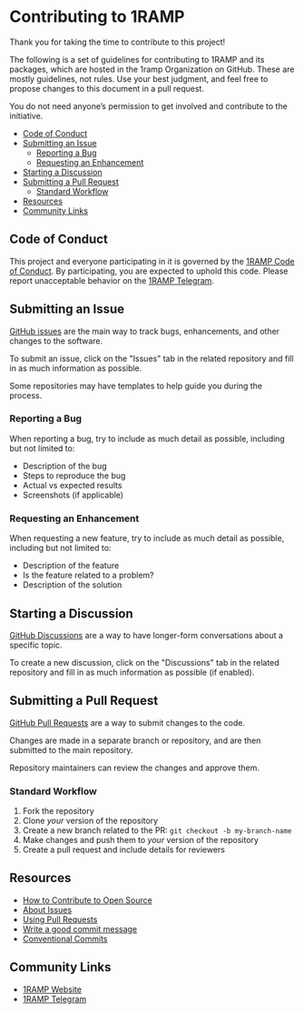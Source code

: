# Contributing to 1RAMP <!-- omit in toc -->

Thank you for taking the time to contribute to this project!

The following is a set of guidelines for contributing to 1RAMP and its packages, which are hosted in the 1ramp Organization on GitHub. These are mostly guidelines, not rules. Use your best judgment, and feel free to propose changes to this document in a pull request.

You do not need anyone’s permission to get involved and contribute to the initiative.

- [Code of Conduct](#code-of-conduct)
- [Submitting an Issue](#submitting-an-issue)
  - [Reporting a Bug](#reporting-a-bug)
  - [Requesting an Enhancement](#requesting-an-enhancement)
- [Starting a Discussion](#starting-a-discussion)
- [Submitting a Pull Request](#submitting-a-pull-request)
  - [Standard Workflow](#standard-workflow)
- [Resources](#resources)
- [Community Links](#community-links)

## Code of Conduct

This project and everyone participating in it is governed by the [1RAMP Code of Conduct](CODE_OF_CONDUCT.md). By participating, you are expected to uphold this code. Please report unacceptable behavior on the [1RAMP Telegram](https://t.me/dao1ramp).

## Submitting an Issue

[GitHub issues](https://docs.github.com/en/issues/tracking-your-work-with-issues/creating-an-issue) are the main way to track bugs, enhancements, and other changes to the software.

To submit an issue, click on the "Issues" tab in the related repository and fill in as much information as possible.

Some repositories may have templates to help guide you during the process.

### Reporting a Bug

When reporting a bug, try to include as much detail as possible, including but not limited to:

- Description of the bug
- Steps to reproduce the bug
- Actual vs expected results
- Screenshots (if applicable)

### Requesting an Enhancement

When requesting a new feature, try to include as much detail as possible, including but not limited to:

- Description of the feature
- Is the feature related to a problem?
- Description of the solution

## Starting a Discussion

[GitHub Discussions](https://docs.github.com/en/discussions) are a way to have longer-form conversations about a specific topic.

To create a new discussion, click on the "Discussions" tab in the related repository and fill in as much information as possible (if enabled).

## Submitting a Pull Request

[GitHub Pull Requests](https://docs.github.com/en/pull-requests/collaborating-with-pull-requests/proposing-changes-to-your-work-with-pull-requests/about-pull-requests) are a way to submit changes to the code.

Changes are made in a separate branch or repository, and are then submitted to the main repository.

Repository maintainers can review the changes and approve them.

### Standard Workflow

1. Fork the repository
2. Clone _your_ version of the repository
3. Create a new branch related to the PR: `git checkout -b my-branch-name`
4. Make changes and push them to _your_ version of the repository
5. Create a pull request and include details for reviewers

## Resources

- [How to Contribute to Open Source](https://opensource.guide/how-to-contribute/)
- [About Issues](https://help.github.com/en/github/managing-your-work-on-github/about-issues)
- [Using Pull Requests](https://help.github.com/articles/about-pull-requests/)
- [Write a good commit message](http://tbaggery.com/2008/04/19/a-note-about-git-commit-messages.html)
- [Conventional Commits](https://www.conventionalcommits.org/en/v1.0.0/#summary)

## Community Links

- [1RAMP Website](https://1ramp.org)
- [1RAMP Telegram](https://t.me/dao1ramp)
